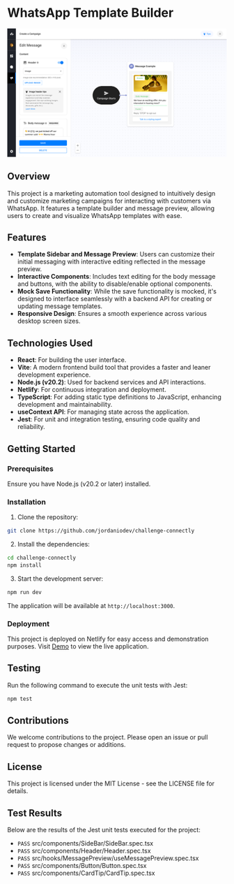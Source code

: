 
# WhatsApp Template Builder

![Application Preview](docs/print.png)
## Overview

This project is a marketing automation tool designed to intuitively design and customize marketing campaigns for interacting with customers via WhatsApp. It features a template builder and message preview, allowing users to create and visualize WhatsApp templates with ease.

## Features

- **Template Sidebar and Message Preview**: Users can customize their initial messaging with interactive editing reflected in the message preview.
- **Interactive Components**: Includes text editing for the body message and buttons, with the ability to disable/enable optional components.
- **Mock Save Functionality**: While the save functionality is mocked, it's designed to interface seamlessly with a backend API for creating or updating message templates.
- **Responsive Design**: Ensures a smooth experience across various desktop screen sizes.

## Technologies Used

- **React**: For building the user interface.
- **Vite**: A modern frontend build tool that provides a faster and leaner development experience.
- **Node.js (v20.2)**: Used for backend services and API interactions.
- **Netlify**: For continuous integration and deployment.
- **TypeScript**: For adding static type definitions to JavaScript, enhancing development and maintainability.
- **useContext API**: For managing state across the application.
- **Jest**: For unit and integration testing, ensuring code quality and reliability.

## Getting Started

### Prerequisites

Ensure you have Node.js (v20.2 or later) installed.

### Installation

1. Clone the repository:
```bash
git clone https://github.com/jordaniodev/challenge-connectly
```

2. Install the dependencies:
```bash
cd challenge-connectly
npm install
```

3. Start the development server:
```bash
npm run dev
```

The application will be available at `http://localhost:3000`.

### Deployment

This project is deployed on Netlify for easy access and demonstration purposes. Visit [Demo](https://challenge-connectly.netlify.app/) to view the live application.

## Testing

Run the following command to execute the unit tests with Jest:
```bash
npm test
```

## Contributions

We welcome contributions to the project. Please open an issue or pull request to propose changes or additions.

## License

This project is licensed under the MIT License - see the LICENSE file for details.

## Test Results

Below are the results of the Jest unit tests executed for the project:

- `PASS` src/components/SideBar/SideBar.spec.tsx 
- `PASS` src/components/Header/Header.spec.tsx 
- `PASS` src/hooks/MessagePreview/useMessagePreview.spec.tsx 
- `PASS` src/components/Button/Button.spec.tsx 
- `PASS` src/components/CardTip/CardTip.spec.tsx
